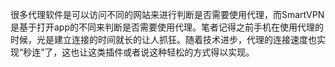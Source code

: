 很多代理软件是可以访问不同的网站来进行判断是否需要使用代理，而SmartVPN是基于打开app的不同来判断是否需要使用代理。笔者记得之前手机在使用代理的时候，光是建立连接的时间就长的让人抓狂。随着技术进步，代理的连接速度也实现“秒连”了，这也让这类插件或者说这种轻松的方式得以实现。